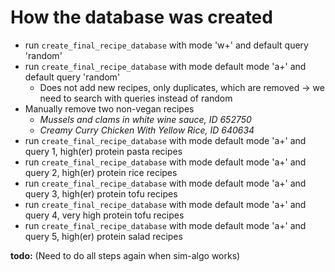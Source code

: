 # How the database was created

* run ```create_final_recipe_database``` with mode 'w+' and default query 'random'
* run ```create_final_recipe_database``` with mode default mode 'a+' and default query 'random'
  * Does not add new recipes, only duplicates, which are removed  -> we need to search with queries instead of random
* Manually remove two non-vegan recipes 
  * *Mussels and clams in white wine sauce, ID 652750*
  * *Creamy Curry Chicken With Yellow Rice, ID 640634*
* run ```create_final_recipe_database``` with mode default mode 'a+' and query 1, high(er) protein pasta recipes
* run ```create_final_recipe_database``` with mode default mode 'a+' and query 2, high(er) protein rice recipes
* run ```create_final_recipe_database``` with mode default mode 'a+' and query 3, high(er) protein tofu recipes
* run ```create_final_recipe_database``` with mode default mode 'a+' and query 4, very high protein tofu recipes
* run ```create_final_recipe_database``` with mode default mode 'a+' and query 5, high(er) protein salad recipes

**todo:** 
(Need to do all steps again when sim-algo works)